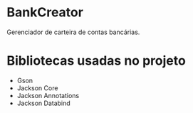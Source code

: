# BankCreator
 Gerenciador de carteira de contas bancárias.

# Bibliotecas usadas no projeto

- Gson
- Jackson Core
- Jackson Annotations
- Jackson Databind

